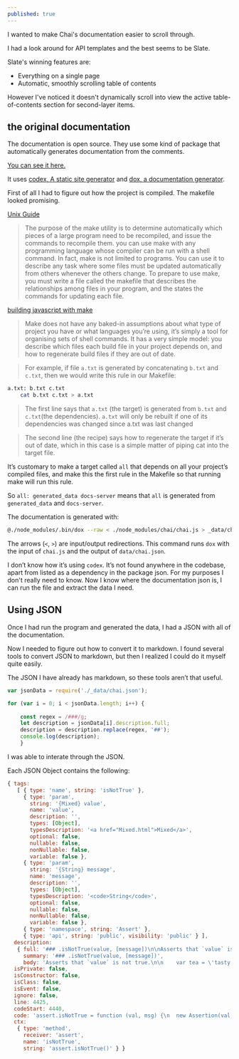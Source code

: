 ```yaml
---
published: true
---
```

I wanted to make Chai's documentation easier to scroll through.

I had a look around for API templates and the best seems to be Slate.

Slate's winning features are: 

- Everything on a single page
- Automatic, smoothly scrolling table of contents

However I've noticed it doesn't dynamically scroll into view the active table-of-contents section for second-layer items.

## the original documentation

The documentation is open source. They use some kind of package that automatically generates documentation from the comments.

[You can see it here.](https://github.com/chaijs/chai-docs/blob/8620abe8ba41574bd849899d147701c5b0209d8d/chai.js#L2175)

It uses [codex, A static site generator](https://www.npmjs.com/package/codex) and [dox, a documentation generator](https://www.npmjs.com/package/dox).

First of all I had to figure out how the project is compiled. The makefile looked promising.

[Unix Guide](http://www.tutorialspoint.com/unix_commands/make.htm)

> The purpose of the make utility is to determine automatically which pieces of a large program need to be recompiled, and issue the commands to recompile them. you can use make with any programming language whose compiler can be run with a shell command. In fact, make is not limited to programs. You can use it to describe any task where some files must be updated automatically from others whenever the others change. 
To prepare to use make, you must write a file called the makefile that describes the relationships among files in your program, and the states the commands for updating each file. 

[building javascript with make](https://blog.jcoglan.com/2014/02/05/building-javascript-projects-with-make/)

> Make does not have any baked-in assumptions about what type of project you have or what languages you’re using, it’s simply a tool for organising sets of shell commands. It has a very simple model: you describe which files each build file in your project depends on, and how to regenerate build files if they are out of date. 

> For example, if file `a.txt` is generated by concatenating `b.txt` and `c.txt`, then we would write this rule in our Makefile:

```bash
a.txt: b.txt c.txt
	cat b.txt c.txt > a.txt
```

> The first line says that `a.txt` (the target) is generated from `b.txt` and `c.txt`(the dependencies). `a.txt` will only be rebuilt if one of its dependencies was changed since a.txt was last changed

> The second line (the recipe) says how to regenerate the target if it’s out of date, which in this case is a simple matter of piping cat into the target file.

It’s customary to make a target called `all` that depends on all your project’s compiled files, and make this the first rule in the Makefile so that running make will run this rule.

So `all: generated_data docs-server` means that `all` is generated from `generated_data` and `docs-server`.

The documentation is generated with:

```bash
@./node_modules/.bin/dox --raw < ./node_modules/chai/chai.js > _data/chai.json
```

The arrows (`<`, `>`) are input/output redirections.
This command runs `dox` with the input of `chai.js` and the output of `data/chai.json`.
 
I don’t know how it’s using `codex`. It’s not found anywhere in the codebase, apart from listed as a dependency in the package json. For my purposes I don't really need to know. Now I know where the documentation json is, I can run the file and extract the data I need.

## Using JSON

Once I had run the program and generated the data, I had a JSON with all of the documentation.

Now I needed to figure out how to convert it to markdown. I found several tools to convert JSON to markdown, but then I realized I could do it myself quite easily.
 
The JSON I have already has markdown, so these tools aren’t that useful. 

```javascript
var jsonData = require('./_data/chai.json');

for (var i = 0; i < jsonData.length; i++) {
    
    const regex = /###/g;
    let description = jsonData[i].description.full;
    description = description.replace(regex, '##');
    console.log(description);
    }
```

I was able to interate through the JSON.

Each JSON Object contains the following:

```javascript
{ tags: 
   [ { type: 'name', string: 'isNotTrue' },
     { type: 'param',
       string: '{Mixed} value',
       name: 'value',
       description: '',
       types: [Object],
       typesDescription: '<a href="Mixed.html">Mixed</a>',
       optional: false,
       nullable: false,
       nonNullable: false,
       variable: false },
     { type: 'param',
       string: '{String} message',
       name: 'message',
       description: '',
       types: [Object],
       typesDescription: '<code>String</code>',
       optional: false,
       nullable: false,
       nonNullable: false,
       variable: false },
     { type: 'namespace', string: 'Assert' },
     { type: 'api', string: 'public', visibility: 'public' } ],
  description: 
   { full: '### .isNotTrue(value, [message])\n\nAsserts that `value` is not true.\n\n    var tea = \'tasty chai\';\n    assert.isNotTrue(tea, \'great, time for tea!\');',
     summary: '### .isNotTrue(value, [message])',
     body: 'Asserts that `value` is not true.\n\n    var tea = \'tasty chai\';\n    assert.isNotTrue(tea, \'great, time for tea!\');' },
  isPrivate: false,
  isConstructor: false,
  isClass: false,
  isEvent: false,
  ignore: false,
  line: 4425,
  codeStart: 4440,
  code: 'assert.isNotTrue = function (val, msg) {\n  new Assertion(val, msg, assert.isNotTrue, true).to.not.equal(true);\n};',
  ctx: 
   { type: 'method',
     receiver: 'assert',
     name: 'isNotTrue',
     string: 'assert.isNotTrue()' } }
```
